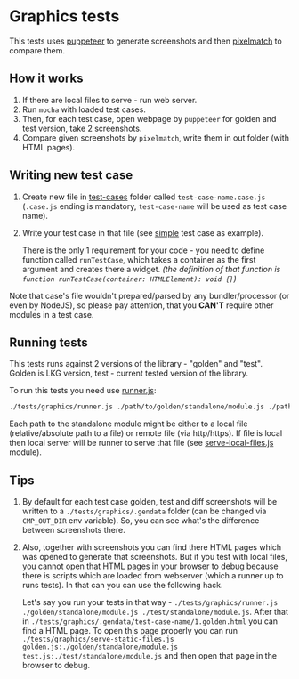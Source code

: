 # Graphics tests

This tests uses [puppeteer](https://github.com/GoogleChrome/puppeteer) to generate screenshots and then [pixelmatch](https://github.com/mapbox/pixelmatch) to compare them.

## How it works

1. If there are local files to serve - run web server.
1. Run `mocha` with loaded test cases.
1. Then, for each test case, open webpage by `puppeteer` for golden and test version, take 2 screenshots.
1. Compare given screenshots by `pixelmatch`, write them in out folder (with HTML pages).

## Writing new test case

1. Create new file in [test-cases](./test-cases) folder called `test-case-name.case.js` (`.case.js` ending is mandatory, `test-case-name` will be used as test case name).

1. Write your test case in that file (see [simple](./test-cases/simple.case.js) test case as example).

    There is the only 1 requirement for your code - you need to define function called `runTestCase`, which takes a container as the first argument and creates there a widget.
    _(the definition of that function is `function runTestCase(container: HTMLElement): void {}`)_

Note that case's file wouldn't prepared/parsed by any bundler/processor (or even by NodeJS), so please pay attention, that you **CAN'T** require other modules in a test case.

## Running tests

This tests runs against 2 versions of the library - "golden" and "test". Golden is LKG version, test - current tested version of the library.

To run this tests you need use [runner.js](./runner.js):

```bash
./tests/graphics/runner.js ./path/to/golden/standalone/module.js ./path/to/test/standalone/module.js
```

Each path to the standalone module might be either to a local file (relative/absolute path to a file) or remote file (via http/https).
If file is local then local server will be runner to serve that file (see [serve-local-files.js](./serve-local-files.js) module).

## Tips

1. By default for each test case golden, test and diff screenshots will be written to a `./tests/graphics/.gendata` folder (can be changed via `CMP_OUT_DIR` env variable).
    So, you can see what's the difference between screenshots there.

1. Also, together with screenshots you can find there HTML pages which was opened to generate that screenshots.
    But if you test with local files, you cannot open that HTML pages in your browser to debug because there is scripts which are loaded from webserver (which a runner up to runs tests).
    In that can you can use the following hack.

    Let's say you run your tests in that way - `./tests/graphics/runner.js ./golden/standalone/module.js ./test/standalone/module.js`.
    After that in `./tests/graphics/.gendata/test-case-name/1.golden.html` you can find a HTML page.
    To open this page properly you can run `./tests/graphics/serve-static-files.js golden.js:./golden/standalone/module.js test.js:./test/standalone/module.js` and then open that page in the browser to debug.
